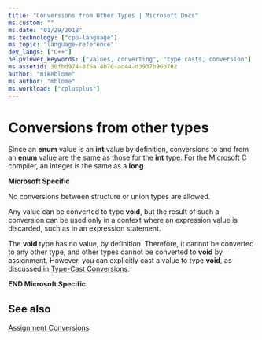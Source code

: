 ```yaml
---
title: "Conversions from Other Types | Microsoft Docs"
ms.custom: ""
ms.date: "01/29/2018"
ms.technology: ["cpp-language"]
ms.topic: "language-reference"
dev_langs: ["C++"]
helpviewer_keywords: ["values, converting", "type casts, conversion"]
ms.assetid: 30fbd974-8f5a-4b70-ac44-d3937b96b702
author: "mikeblome"
ms.author: "mblome"
ms.workload: ["cplusplus"]
---
```

# Conversions from other types

Since an **enum** value is an **int** value by definition, conversions to and from an **enum** value are the same as those for the **int** type. For the Microsoft C compiler, an integer is the same as a **long**.

**Microsoft Specific**

No conversions between structure or union types are allowed.

Any value can be converted to type **void**, but the result of such a conversion can be used only in a context where an expression value is discarded, such as in an expression statement.

The **void** type has no value, by definition. Therefore, it cannot be converted to any other type, and other types cannot be converted to **void** by assignment. However, you can explicitly cast a value to type **void**, as discussed in [Type-Cast Conversions](../c-language/type-cast-conversions.md).

**END Microsoft Specific**

## See also

[Assignment Conversions](../c-language/assignment-conversions.md)
